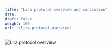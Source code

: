 ```yaml
---
title: "Lira protocol overview and conclusion"
date:
draft: false
weight: 100
url: '/lira-protocol-overview'
---
```



![Lira protocol overview](/images/lira-overview-final-version.png)
